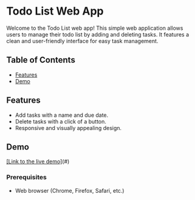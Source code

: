 # Todo List Web App

Welcome to the Todo List web app! This simple web application allows users to manage their todo list by adding and deleting tasks. It features a clean and user-friendly interface for easy task management.

## Table of Contents

- [Features](#features)
- [Demo](#demo)

## Features

- Add tasks with a name and due date.
- Delete tasks with a click of a button.
- Responsive and visually appealing design.

## Demo

[[Link to the live demo]](http://127.0.0.1:5500/javascript/todo.html)(#) 

### Prerequisites

- Web browser (Chrome, Firefox, Safari, etc.)


